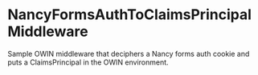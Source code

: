 NancyFormsAuthToClaimsPrincipalMiddleware
=========================================

Sample OWIN middleware that deciphers a Nancy forms auth cookie and puts a ClaimsPrincipal in the OWIN environment.
